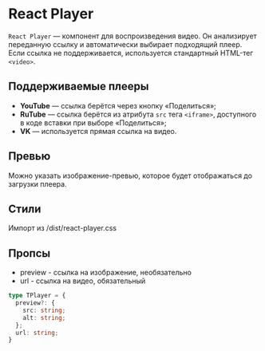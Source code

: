 # React Player

`React Player` — компонент для воспроизведения видео.
Он анализирует переданную ссылку и автоматически выбирает подходящий плеер.
Если ссылка не поддерживается, используется стандартный HTML-тег `<video>`.

## Поддерживаемые плееры
- **YouTube** — ссылка берётся через кнопку «Поделиться»;
- **RuTube** — ссылка берётся из атрибута `src` тега `<iframe>`, доступного в коде вставки при выборе «Поделиться»;
- **VK** — используется прямая ссылка на видео.

## Превью
Можно указать изображение-превью, которое будет отображаться до загрузки плеера.

## Стили
Импорт из /dist/react-player.css

## Пропсы
- preview - ссылка на изображение, необязательно
- url - ссылка на видео, обязательный

```ts
type TPlayer = {
  preview?: {
    src: string;
    alt: string;
  };
  url: string;
}
```
